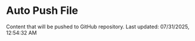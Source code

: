 # Auto Push File

Content that will be pushed to GitHub repository.
Last updated: 07/31/2025, 12:54:32 AM